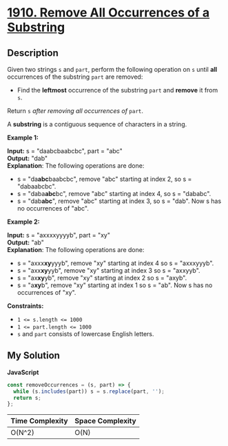 # [1910. Remove All Occurrences of a Substring](https://leetcode.com/problems/remove-all-occurrences-of-a-substring)

## Description

Given two strings `s` and `part`, perform the following operation on `s` until **all** occurrences of the substring `part` are removed:

- Find the **leftmost** occurrence of the substring `part` and **remove** it from `s`.

Return `s` _after removing all occurrences of_ `part`.

A **substring** is a contiguous sequence of characters in a string.

**Example 1:**

**Input:** s = "daabcbaabcbc", part = "abc"  
**Output:** "dab"  
**Explanation**: The following operations are done:

- s = "da**abc**baabcbc", remove "abc" starting at index 2, so s = "dabaabcbc".
- s = "daba**abc**bc", remove "abc" starting at index 4, so s = "dababc".
- s = "dab**abc**", remove "abc" starting at index 3, so s = "dab".
  Now s has no occurrences of "abc".

**Example 2:**

**Input:** s = "axxxxyyyyb", part = "xy"  
**Output:** "ab"  
**Explanation**: The following operations are done:

- s = "axxx**xy**yyyb", remove "xy" starting at index 4 so s = "axxxyyyb".
- s = "axx**xy**yyb", remove "xy" starting at index 3 so s = "axxyyb".
- s = "ax**xy**yb", remove "xy" starting at index 2 so s = "axyb".
- s = "a**xy**b", remove "xy" starting at index 1 so s = "ab".
  Now s has no occurrences of "xy".

**Constraints:**

- `1 <= s.length <= 1000`
- `1 <= part.length <= 1000`
- `s`​​​​​​ and `part` consists of lowercase English letters.

## My Solution

**JavaScript**

```js
const removeOccurrences = (s, part) => {
  while (s.includes(part)) s = s.replace(part, '');
  return s;
};
```

| Time Complexity | Space Complexity |
| --------------- | ---------------- |
| O(N^2)          | O(N)             |
